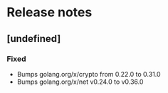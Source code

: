 # Release notes

## [undefined]

### Fixed

- Bumps golang.org/x/crypto from 0.22.0 to 0.31.0
- Bumps golang.org/x/net v0.24.0 to v0.36.0
